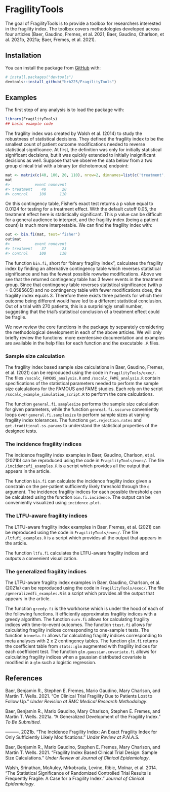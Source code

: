 
<!-- README.md is generated from README.Rmd. Please edit that file -->

# FragilityTools

<!-- badges: start -->

<!-- badges: end -->

The goal of FragilityTools is to provide a toolbox for researchers
interested in the fragility index. The toolbox covers methodologies
developed across four articles (Baer, Gaudino, Fremes, et al. 2021;
Baer, Gaudino, Charlson, et al. 2021b, 2021a; Baer, Fremes, et al.
2021).

## Installation

You can install the package from [GitHub](https://github.com/) with:

``` r
# install.packages("devtools")
devtools::install_github("brb225/FragilityTools")
```

## Examples

The first step of any analysis is to load the package with:

``` r
library(FragilityTools)
## basic example code
```

The fragility index was created by Walsh et al. (2014) to study the
robustness of statistical decisions. They defined the fragility index to
be the smallest count of patient outcome modifications needed to reverse
statistical significance. At first, the definition was only for
initially statistical significant decisions, but it was quickly extended
to initially insignificant decisions as well. Suppose that we observe
the data below from a two group clinical trial with a binary (or
dichotomous)
endpoint:

``` r
mat <- matrix(c(40, 100, 20, 110), nrow=2, dimnames=list(c('treatment', 'control'), c('event', 'nonevent')))
mat
#>           event nonevent
#> treatment    40       20
#> control     100      110
```

On this contingency table, Fisher’s exact test returns a p value equal
to 0.0124 for testing for a treatment effect. With the default cutoff
0.05, the treatment effect here is statistically significant. This p
value can be difficult for a general audience to interpret, and the
fragility index (being a patient count) is much more interpretable. We
can find the fragility index with:

``` r
out <- bin.fi(mat, test='fisher')
out$mat
#>           event nonevent
#> treatment    37       23
#> control     100      110
```

The function `bin.fi`, short for “binary fragility index”, calculates
the fragility index by finding an alternative contingency table which
reverses statistical significance and has the fewest possible rowwise
modifications. Above we see that the returned contingency table has 3
fewer events in the treatment group. Since that contingency table
reverses statistical significance (with p = 0.0585605) and no
contingency table with fewer modifications does, the fragility index
equals 3. Therefore there exists three patients for which their outcome
being different would have led to a different statistical conclusion.
Out of a trial with 270 patients, this is a surprisingly small number,
suggesting that the trial’s statistical conclusion of a treatment effect
could be fragile.

We now review the core functions in the package by separately
considering the methodological development in each of the above
articles. We will only briefly review the functions: more exentensive
documentation and examples are available in the help files for each
function and the executable `.R` files.

### Sample size calculation

The fragility index based sample size calculations in Baer, Gaudino,
Fremes, et al. (2021) can be reproduced using the code in
`FragilityTools/exec/`. The files `/sscalc_FAMOUS_analysis.R` and
`/sscalc_FAME_analysis.R` contain specifications of the statistical
parameters needed to perform the sample size calculations for the FAMOUS
and FAME studies. Each rely on the script
`/sscalc_example_simulation_script.R` to perform the core calculations.

The function `general.fi.samplesize` performs the sample size
calculation for given parameters, while the function
`genreal.fi.sscurve` conveniently loops over `general.fi.samplesize` to
perform sample sizes at varying fragility index tolerances. The
functions `get.rejection.rates` and `get.traditional.ss.params` to
understand the statistical properties of the designed tests.

### The incidence fragility indices

The incidence fragility index examples in Baer, Gaudino, Charlson, et
al. (2021b) can be reproduced using the code in `FragilityTools/exec/`.
The file `/incidencefi_examples.R` is a script which provides all the
output that appears in the article.

The function `bin.fi` can calculate the incidence fragility index given
a constrain on the per-patient sufficiently likely threshold through the
`q` argument. The incidence fragility indices for each possible
threshold `q` can be calculated using the function `bin.fi.incidence`.
The output can be conveniently visualized using `incidence.plot`.

### The LTFU-aware fragility indices

The LTFU-aware fragility index examples in Baer, Fremes, et al. (2021)
can be reproduced using the code in `FragilityTools/exec/`. The file
`/ltfufi_examples.R` is a script which provides all the output that
appears in the article.

The function `ltfu.fi` calculates the LTFU-aware fragility indices and
outputs a convenient visualization.

### The generalized fragility indices

The LTFU-aware fragility index examples in Baer, Gaudino, Charlson, et
al. (2021a) can be reproduced using the code in `FragilityTools/exec/`.
The file `/generalizedfi_examples.R` is a script which provides all the
output that appears in the article.

The function `greedy.fi` is the workhorse which is under the hood of
each of the following functions. It efficiently approximates fragility
indices with a greedy algorithm. The function `surv.fi` allows for
calculating fragility indices with time-to-event outcomes. The function
`ttest.fi` allows for calculating fragility indices corresponding to
one-sample t tests. The function `binmeta.fi` allows for calculating
fragility indices corresponding to meta analyses with 2 x 2 contingency
tables. The function `glm.fi` returns the coefficient table from
`stats::glm` augmented with fragility indices for each coefficient test.
The function `glm.gaussian.covariate.fi` allows for calculating
fragility indices when a gaussian distributed covariate is modified in a
`glm` such a logistic regression.

## References

<div id="refs" class="references">

<div id="ref-baer2021ltfu">

Baer, Benjamin R., Stephen E. Fremes, Mario Gaudino, Mary Charlson, and
Martin T. Wells. 2021. “On Clinical Trial Fragility Due to Patients Lost
to Follow Up.” *Under Revision at BMC Medical Research Methodology*.

</div>

<div id="ref-baer2021generalized">

Baer, Benjamin R., Mario Gaudino, Mary Charlson, Stephen E. Fremes, and
Martin T. Wells. 2021a. “A Generalized Development of the Fragility
Index.” *To Be Submitted.*

</div>

<div id="ref-baer2021incidence">

———. 2021b. “The Incidence Fragility Index: An Exact Fragility Index for
Only Sufficiently Likely Modifications.” *Under Review at P.N.A.S.*

</div>

<div id="ref-baer2021samplesize">

Baer, Benjamin R., Mario Gaudino, Stephen E. Fremes, Mary Charlson, and
Martin T. Wells. 2021. “Fragility Index Based Clinical Trial Design:
Sample Size Calculations.” *Under Review at Journal of Clinical
Epidemiology*.

</div>

<div id="ref-walsh2014fragility">

Walsh, Srinathan, McAuley, Mrkobrada, Levine, Ribic, Molnar, et al.
2014. “The Statistical Significance of Randomized Controlled Trial
Results Is Frequently Fragile: A Case for a Fragility Index.” *Journal
of Clinical Epidemiology*.

</div>

</div>
